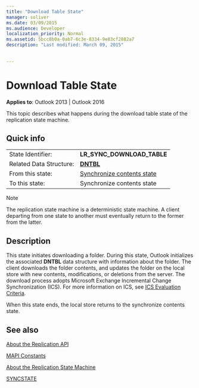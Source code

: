 ```yaml
---
title: "Download Table State"
manager: soliver
ms.date: 03/09/2015
ms.audience: Developer
localization_priority: Normal
ms.assetid: 5bcc8b0a-0ab7-6c3e-8334-9e83cf2882a7
description: "Last modified: March 09, 2015"
 
 
---
```


# Download Table State

  
  
**Applies to**: Outlook 2013 | Outlook 2016 
  
 This topic describes what happens during the download table state of the replication state machine. 
  
## Quick info

|||
|:-----|:-----|
|State Identifier:  <br/> |**LR_SYNC_DOWNLOAD_TABLE** <br/> |
|Related Data Structure:  <br/> |**[DNTBL](dntbl.md)** <br/> |
|From this state:  <br/> |[Synchronize contents state](synchronize-contents-state.md) <br/> |
|To this state:  <br/> |Synchronize contents state  <br/> |
   
> [!NOTE]
> The replication state machine is a deterministic state machine. A client departing from one state to another must eventually return to the former from the latter. 
  
## Description

This state initiates downloading a folder. During this state, Outlook initializes the associated **DNTBL** data structure with information about the folder. The client downloads the folder contents, and updates the folder on the local store with new contents, modifications, or deletions from the server. The download process adopts Microsoft Exchange Incremental Change Synchronization (ICS). For more information on ICS, see [ICS Evaluation Criteria](http://msdn.microsoft.com/en-us/library/aa579252%28EXCHG.80%29.aspx).
  
When this state ends, the local store returns to the synchronize contents state.
  
## See also



[About the Replication API](about-the-replication-api.md)
  
[MAPI Constants](mapi-constants.md)
  
[About the Replication State Machine](about-the-replication-state-machine.md)
  
[SYNCSTATE](syncstate.md)

